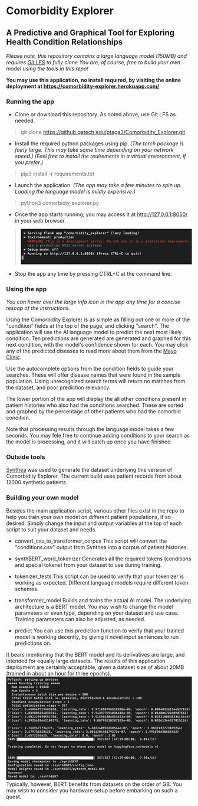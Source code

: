 # Comorbidity Explorer
## A Predictive and Graphical Tool for Exploring Health Condition Relationships

*Please note, this repository contains a large language model (150MB) and requires [Git LFS](https://git-lfs.github.com/) to fully clone*
*You are, of course, free to build your own model using the tools in this repo!*

**You may use this application, no install required, by visiting the online deployment at https://comorbidity-explorer.herokuapp.com/**

### Running the app

* Clone or download this repository. As noted above, use Git LFS as needed.
> git clone https://github.gatech.edu/ptaga3/Comorbidity_Explorer.git

* Install the required python packages using pip.
*(The torch package is fairly large. This may take some time depending on your network speed.)*
*(Feel free to install the reuirements in a virtual envoronment, if you prefer.)*
> pip3 install -r requirements.txt

* Launch the application.
*(The app may take a few minutes to spin up. Loading the language model is mildly expensive.)*
> python3 comorbidiy_explorer.py

* Once the app starts running, you may access it at http://127.0.0.1:8050/ in your web browser.
> ![application running message](./assets/images/app_running.png)

* Stop the app any time by pressing CTRL+C at the command line.

### Using the app

*You can hover over the large info icon in the app any time for a concise rescap of the instructions.*

Using the Comorbidity Explorer is as simple as filling out one or more of the "condition" fields at the top of the page, and clicking "search".
The application will use the AI language model to predict the next most likely condition.
Ten predictions are generated are generated and graphed for this next condition, with the model's confidence shown for each.
You may click any of the predicted diseases to read more about them from the [Mayo Clinic](https://www.mayoclinic.org/diseases-conditions/index).

Use the autocomplete options from the condition fields to guide your searches. These will offer disease names that were found in the sample population.
Using unrecognized search terms will return no matches from the dataset, and poor prediction relevancy.

The lower portion of the app will display the all other conditions present in patient histories who also had the conditions searched.
These are sorted and graphed by the percentage of other patients who had the comorbid condition.

Note that processing results through the language model takes a few seconds. You may fele free to continue adding conditions to your search as the model
is processing, and it will catch up once you have finished.

### Outside tools

[Synthea](https://github.com/synthetichealth/synthea) was used to generate the dataset underlying this version of Comorbidity Explorer.
The current build uses patient records from about 12000 synthetic patients.

### Building your own model

Besides the main application script, various other files exist in the repo to help you train your own model on different patient populations, if so desired.
Simply change the input and output variables at the top of each script to suit your dataset and needs.

* convert_csv_to_transformer_corpus
This script will convert the "conditions.csv" output from Synthea into a corpus of patient histories.

* synthBERT_word_tokenizer 
Generates all the required tokens (conditions and special tokens) from your dataset to use during training.

* tokenizer_tests
This script can be used to verify that your tokenizer is working as expected. Different language models require different token schemes.

* transformer_model
Builds and trains the actual AI model. The underlying architecture is a BERT model. You may wish to change the model parameters or even type, depending on
your dataset and use case. Training parameters can also be adjusted, as needed.

* predict
You can use this prediction function to verify that your trained model is working decently, by giving it novel input sentences to run predictions on.

It bears mentioning that the BERT model and its derivatives are large, and intended for equally large datasets. The results of this application deployment are certainly acceptable, given a dataset size of about 20MB (trained in about an hour for three epochs).
![AI training](./assets/images/synthBERT_training.png)
Typically, however, BERT benefits from datasets on the order of GB. You may wish to consider you hardware setup before embarking on such a quest.


